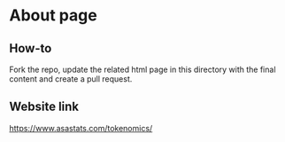 # About page

## How-to

Fork the repo, update the related html page in this directory with the final content and create a pull request.

## Website link

https://www.asastats.com/tokenomics/
